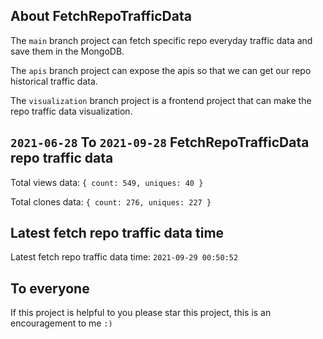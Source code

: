 ## About FetchRepoTrafficData

The `main` branch project can fetch specific repo everyday traffic data and save them in the MongoDB.

The `apis` branch project can expose the apis so that we can get our repo historical traffic data.

The `visualization` branch project is a frontend project that can make the repo traffic data visualization.

## `2021-06-28` To `2021-09-28` FetchRepoTrafficData repo traffic data

Total views data: `{ count: 549, uniques: 40 }`

Total clones data: `{ count: 276, uniques: 227 }`

## Latest fetch repo traffic data time

Latest fetch repo traffic data time: `2021-09-29 00:50:52`

## To everyone

If this project is helpful to you please star this project, this is an encouragement to me `:)`



